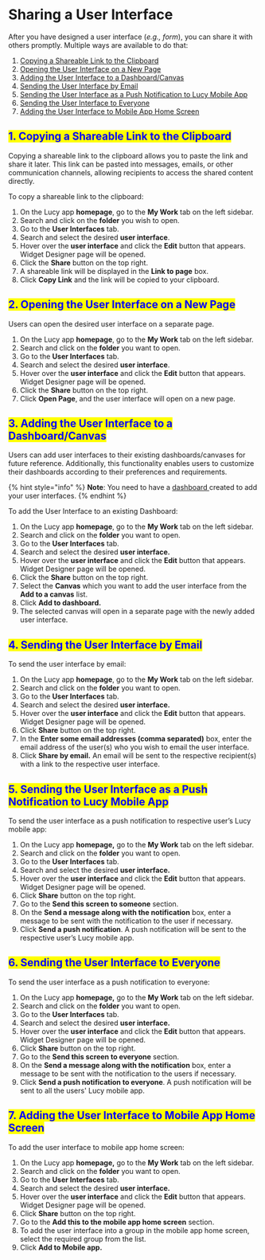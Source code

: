 # Sharing a User Interface

After you have designed a user interface (_e.g., form_), you can share it with others promptly. Multiple ways are available to do that:

1. [Copying a Shareable Link to the Clipboard](sharing-a-user-interface.md#id-1.-copying-a-shareable-link-to-the-clipboard)
2. [Opening the User Interface on a New Page](sharing-a-user-interface.md#id-2.-opening-the-user-interface-on-a-new-page)
3. [Adding the User Interface to a Dashboard/Canvas](sharing-a-user-interface.md#id-3.-adding-the-user-interface-to-a-dashboard-canvas)
4. [Sending the User Interface by Email](sharing-a-user-interface.md#id-4.-sending-the-user-interface-by-email)
5. [Sending the User Interface as a Push Notification to Lucy Mobile App](sharing-a-user-interface.md#id-5.-sending-the-user-interface-as-a-push-notification-to-lucy-mobile-app)
6. [Sending the User Interface to Everyone](sharing-a-user-interface.md#id-6.-sending-the-user-interface-to-everyone)
7. [Adding the User Interface to Mobile App Home Screen](sharing-a-user-interface.md#id-7.-adding-the-user-interface-to-mobile-app-home-screen)

## <mark style="color:blue;">1. Copying a Shareable Link to the Clipboard</mark>

Copying a shareable link to the clipboard allows you to paste the link and share it later. This link can be pasted into messages, emails, or other communication channels, allowing recipients to access the shared content directly.

To copy a shareable link to the clipboard:

1. On the Lucy app **homepage**, go to the **My Work** tab on the left sidebar.&#x20;
2. Search and click on the **folder** you wish to open.&#x20;
3. Go to the **User Interfaces** tab.
4. Search and select the desired **user interface**.&#x20;
5. Hover over the **user interface** and click the **Edit** button that appears. Widget Designer page will be opened.
6. Click the **Share** button on the top right.&#x20;
7. A shareable link will be displayed in the **Link to page** box.
8. Click **Copy Link** and the link will be copied to your clipboard.

## <mark style="color:blue;">2. Opening the User Interface on a New Page</mark>

Users can open the desired user interface on a separate page.

1. On the Lucy app **homepage**, go to the **My Work** tab on the left sidebar.
2. Search and click on the **folder** you want to open.
3. Go to the **User Interfaces** tab.
4. Search and select the desired **user interface**.
5. Hover over the **user interface** and click the **Edit** button that appears. Widget Designer page will be opened.&#x20;
6. Click the **Share** button on the top right.
7. Click **Open Page**, and the user interface will open on a new page.

## <mark style="color:blue;">3. Adding the User Interface to a Dashboard/Canvas</mark>

Users can add user interfaces to their existing dashboards/canvases for future reference. Additionally, this functionality enables users to customize their dashboards according to their preferences and requirements.

{% hint style="info" %}
**Note**: You need to have a [dashboard ](../dashboards-and-visualisations/creating-a-canvas-on-the-gallery.md)created to add your user interfaces.
{% endhint %}

To add the User Interface to an existing Dashboard:

1. On the Lucy app **homepage**, go to the **My Work** tab on the left sidebar.
2. Search and click on the **folder** you want to open.
3. Go to the **User Interfaces** tab.
4. Search and select the desired **user interface.**
5. Hover over the **user interface** and click the **Edit** button that appears. Widget Designer page will be opened.&#x20;
6. Click the **Share** button on the top right.
7. Select the **Canvas** which you want to add the user interface from the **Add to a canvas** list.
8. Click **Add to dashboard.**
9. The selected canvas will open in a separate page with the newly added user interface.

## <mark style="color:blue;">4. Sending the User Interface by Email</mark>

To send the user interface by email:

1. On the Lucy app **homepage**, go to the **My Work** tab on the left sidebar.
2. Search and click on the **folder** you want to open.
3. Go to the **User Interfaces** tab.
4. Search and select the desired **user interface.**
5. Hover over the **user interface** and click the **Edit**  button that appears. Widget Designer page will be opened.
6. Click **Share** button on the top right.
7. In the **Enter some email addresses (comma separated)** box, enter the email address of the user(s) who you wish to email the user interface.
8. Click **Share by email.** An email will be sent to the respective recipient(s) with a link to the respective user interface.

## <mark style="color:blue;">5. Sending the User Interface as a Push Notification to Lucy Mobile App</mark>

To send the user interface as a push notification to respective user’s Lucy mobile app:

1. On the Lucy app **homepage,** go to the **My Work** tab on the left sidebar.
2. Search and click on the **folder** you want to open.
3. Go to the **User Interfaces** tab.
4. Search and select the desired **user interface.**
5. Hover over the **user interface** and click the **Edit** button that appears. Widget Designer page will be opened.
6. Click **Share** button on the top right.
7. Go to the **Send this screen to someone** section.
8. On the **Send a message along with the notification** box, enter a message to be sent with the notification to the user if necessary.
9. Click **Send a push notification**. A push notification will be sent to the respective user’s Lucy mobile app.

## <mark style="color:blue;">6. Sending the User Interface to Everyone</mark>

To send the user interface as a push notification to everyone:

1. On the Lucy app **homepage,** go to the **My Work** tab on the left sidebar.
2. Search and click on the **folder** you want to open.
3. Go to the **User Interfaces** tab.
4. Search and select the desired **user interface.**
5. Hover over the **user interface** and click the **Edit** button that appears. Widget Designer page will be opened.
6. Click **Share** button on the top right.
7. Go to the **Send this screen to everyone** section.
8. On the **Send a message along with the notification** box, enter a message to be sent with the notification to the users if necessary.
9. Click **Send a push notification to everyone**. A push notification will be sent to all the users' Lucy mobile app.

## <mark style="color:blue;">7. Adding the User Interface to Mobile App Home Screen</mark>

To add the user interface to mobile app home screen:

1. On the Lucy app **homepage,** go to the **My Work** tab on the left sidebar.
2. Search and click on the **folder** you want to open.
3. Go to the **User Interfaces** tab.
4. Search and select the desired **user interface.**
5. Hover over the **user interface** and click the **Edit** button that appears. Widget Designer page will be opened.
6. Click **Share** button on the top right.
7. Go to the **Add this to the mobile app home screen** section.
8. To add the user interface into a group in the mobile app home screen, select the required group from the list.
9. Click **Add to Mobile app.**

